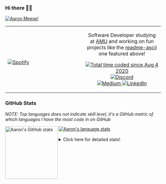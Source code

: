 ### Hi there 👋🏻
[![Aaron Meese!](https://user-images.githubusercontent.com/17814535/88975338-a2aabf00-d27f-11ea-963f-8a19608716b4.png)](https://github.com/ajmeese7/readme-ascii "README ASCII")

<!-- Modified from project here: https://github.com/novatorem/novatorem -->
<table width="100%"> 
  <tr>
  <td width="50%">
      
&nbsp; <br> [![Spotify](https://ajmeese7.vercel.app/api/spotify)](https://open.spotify.com/user/ajmeese)

  </td>
  <td width="50%">
    <p align="center">
    Software Developer studying at <a href="https://www.amu.apus.edu/">AMU</a> and working on fun 
    projects like the <a href="https://github.com/ajmeese7/readme-ascii">readme-ascii</a> one featured above!
    </p>
    <p align="center">
      <a href="https://wakatime.com/@f726891d-3b02-46cd-9b60-e8c59f9e2b14">
        <img src="https://wakatime.com/badge/user/f726891d-3b02-46cd-9b60-e8c59f9e2b14.svg" alt="Total time coded since Aug 4 2020" title="WakaTime" />
      </a>
      <a href="http://link.aaronmeese.com/discord">
        <img src="https://img.shields.io/badge/discord-ajmeese7%234835-369?style=flat-square&logo=discord&logoColor=white&color=purple" alt="Discord" title="Discord">
      </a>
      <br />
      <a href="https://link.aaronmeese.com/medium">
        <img src="https://img.shields.io/badge/medium-ajmeese7-1DB954?style=flat-square&logo=medium&logoColor=white" alt="Medium" title="Medium">
      </a>
      <a href="https://link.aaronmeese.com/linkedin">
        <img src="https://img.shields.io/badge/linkedIn-aaronmeese-1DB954?style=flat-square&logo=linkedin&logoColor=white&color=blue" alt="LinkedIn" title="LinkedIn">
      </a>
    </p>
  </td>

</table>

[//]: <> (The `&nbsp;` is to have Aphelion take up more space)

### GitHub Stats ###
*NOTE: Top languages does not indicate skill level, it's a GitHub metric of which languages I have the most code in on GitHub*

<a href="https://profile-summary-for-github.com/user/ajmeese7">
  <img align="left" height="170px" src="https://github-readme-stats.vercel.app/api?username=ajmeese7&show_icons=true&line_height=27&count_private=true&include_all_commits=true" alt="Aaron's GitHub stats"/>
  <img src="https://github-readme-stats.vercel.app/api/top-langs/?username=ajmeese7&hide_langs_below=5&layout=compact" alt="Aaron's language stats"/>
</a>

<br />
<br />
<details>
<summary>Click here for detailed stats!</summary>

### :zap: Recent Activity
<!--START_SECTION:activity-->
1. 💪 Opened PR [#7](https://github.com/elements-x/elements-x/pull/7) in [elements-x/elements-x](https://github.com/elements-x/elements-x)
2. 🎉 Merged PR [#12](https://github.com/ajmeese7/repbot/pull/12) in [ajmeese7/repbot](https://github.com/ajmeese7/repbot)
3. ❗️ Closed issue [#59](https://github.com/ajmeese7/spambot/issues/59) in [ajmeese7/spambot](https://github.com/ajmeese7/spambot)
4. 🗣 Commented on [#59](https://github.com/ajmeese7/spambot/issues/59) in [ajmeese7/spambot](https://github.com/ajmeese7/spambot)
5. ❗️ Closed issue [#61](https://github.com/ajmeese7/spambot/issues/61) in [ajmeese7/spambot](https://github.com/ajmeese7/spambot)
<!--END_SECTION:activity-->

### 🧐 Waka Stats
<!--START_SECTION:waka-->
![Code Time](http://img.shields.io/badge/Code%20Time-765%20hrs%2039%20mins-blue)

**🐱 My GitHub Data** 

> 🏆 166 Contributions in the Year 2022
 > 
> 📦 350.4 kB Used in GitHub's Storage 
 > 
> 🚫 Not Opted to Hire
 > 
> 📜 55 Public Repositories 
 > 
> 🔑 21 Private Repositories  
 > 
**I'm an Early 🐤** 

```text
🌞 Morning    229 commits    ███████░░░░░░░░░░░░░░░░░░   28.7% 
🌆 Daytime    301 commits    █████████░░░░░░░░░░░░░░░░   37.72% 
🌃 Evening    253 commits    ████████░░░░░░░░░░░░░░░░░   31.7% 
🌙 Night      15 commits     ░░░░░░░░░░░░░░░░░░░░░░░░░   1.88%

```
📅 **I'm Most Productive on Sunday** 

```text
Monday       86 commits     ██░░░░░░░░░░░░░░░░░░░░░░░   10.78% 
Tuesday      124 commits    ████░░░░░░░░░░░░░░░░░░░░░   15.54% 
Wednesday    103 commits    ███░░░░░░░░░░░░░░░░░░░░░░   12.91% 
Thursday     92 commits     ███░░░░░░░░░░░░░░░░░░░░░░   11.53% 
Friday       100 commits    ███░░░░░░░░░░░░░░░░░░░░░░   12.53% 
Saturday     144 commits    ████░░░░░░░░░░░░░░░░░░░░░   18.05% 
Sunday       149 commits    ████░░░░░░░░░░░░░░░░░░░░░   18.67%

```


📊 **This Week I Spent My Time On** 

```text
⌚︎ Time Zone: America/New_York

💬 Programming Languages: 
JavaScript               14 hrs 36 mins      ████████████████░░░░░░░░░   64.08% 
JSON                     3 hrs 36 mins       ████░░░░░░░░░░░░░░░░░░░░░   15.83% 
Bash                     2 hrs 12 mins       ██░░░░░░░░░░░░░░░░░░░░░░░   9.7% 
Markdown                 1 hr 12 mins        █░░░░░░░░░░░░░░░░░░░░░░░░   5.27% 
TOML                     18 mins             ░░░░░░░░░░░░░░░░░░░░░░░░░   1.33%

🐱‍💻 Projects: 
aaronmeese.com           21 hrs 44 mins      ███████████████████████░░   95.33% 
vault                    53 mins             █░░░░░░░░░░░░░░░░░░░░░░░░   3.88% 
osjs-client              9 mins              ░░░░░░░░░░░░░░░░░░░░░░░░░   0.72% 
Unknown Project          1 min               ░░░░░░░░░░░░░░░░░░░░░░░░░   0.08%

```

**I Mostly Code in JavaScript** 

```text
JavaScript               31 repos            ████████████░░░░░░░░░░░░░   50.82% 
HTML                     8 repos             ███░░░░░░░░░░░░░░░░░░░░░░   13.11% 
Java                     4 repos             █░░░░░░░░░░░░░░░░░░░░░░░░   6.56% 
Python                   4 repos             █░░░░░░░░░░░░░░░░░░░░░░░░   6.56% 
CSS                      3 repos             █░░░░░░░░░░░░░░░░░░░░░░░░   4.92%

```



 Last Updated on 24/02/2022 00:05:53 UTC
<!--END_SECTION:waka-->
</details>
